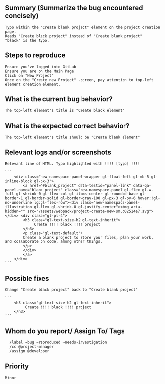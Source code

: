 
## Summary (Summarize the bug encountered concisely)
    Typo within the "Create blank project" element on the project creation page. 
    Reads "Create black project" instead of "Create blank project"
    "black" is the typo.


## Steps to reproduce     
    Ensure you've logged into GitLab
    Ensure you are on the Main Page
    Click on "New Project"
    Once on the "Create new Project" -screen, pay attention to top-left element creation element.
   

## What is the current bug behavior?
    The top-left element's title is "Create black element"
     

## What is the expected correct behavior?
    The top-left element's title should be "Create blank element"

     
## Relevant logs and/or screenshots

    Relevant line of HTML. Typo highlighted with !!!! [typo] !!!!

    ```
        <div class="new-namespace-panel-wrapper gl-float-left gl-mb-5 gl-inline-block gl-px-3">
            <a href="#blank_project" data-testid="panel-link" data-qa-panel-name="blank_project" class="new-namespace-panel gl-flex gl-w-full gl-shrink-0 gl-flex-col gl-items-center gl-rounded-base gl-border-1 gl-border-solid gl-border-gray-100 gl-px-3 gl-py-6 hover:!gl-no-underline lg:gl-flex-row"><div class="new-namespace-panel-illustration gl-flex gl-shrink-0 gl-justify-center"><img aria-hidden="" src="/assets/webpack/project-create-new-sm.d02514e7.svg"></div> <div class="gl-pl-4">
            <h3 class="gl-text-size-h2 gl-text-inherit">
                 Create !!!! black !!!! project
            </h3>  
            <p class="gl-text-default">
            Create a blank project to store your files, plan your work, and collaborate on code, among other things.
            </p>
            </div>
            </a>
        </div>
    ```
      

## Possible fixes
    Change "Create black project" back to "Create blank project"

    ```
        <h3 class="gl-text-size-h2 gl-text-inherit">
             Create !!!! black !!!! project 
        </h3>
    ```  
## Whom do you report/ Assign To/ Tags
      /label ~bug ~reproduced ~needs-investigation 
      /cc @project-manager 
      /assign @developer


## Priority
    Minor

    

      
